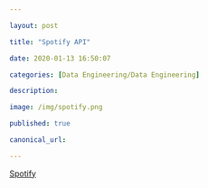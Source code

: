```yaml
---

layout: post

title: "Spotify API"

date: 2020-01-13 16:50:07

categories: [Data Engineering/Data Engineering]

description:

image: /img/spotify.png

published: true

canonical_url:

---
```

[Spotify](https://developer.spotify.com/documentation/web-api/)
